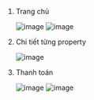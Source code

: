 1. Trang chủ
   
   ![image](https://github.com/datuio093/KinhDoanhNhaDat/assets/54504119/597f866b-762f-49b1-9d91-7b9927cd75fa)
   ![image](https://github.com/datuio093/KinhDoanhNhaDat/assets/54504119/ec86f2ae-9b0a-4ba7-857e-28b25f1279fa)
3. Chi tiết từng property
   
   ![image](https://github.com/datuio093/KinhDoanhNhaDat/assets/54504119/caaad084-2af2-4e5d-bb50-da2fad37acc1)
4. Thanh toán
   
   ![image](https://github.com/datuio093/KinhDoanhNhaDat/assets/54504119/50cadc18-9eaa-4a91-a272-dafa9b8d6222)
   ![image](https://github.com/datuio093/KinhDoanhNhaDat/assets/54504119/e2a501e2-ef71-4cab-b7cd-dec94de8044f)




